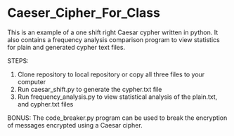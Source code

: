 # Caeser_Cipher_For_Class

This is an example of a one shift right Caesar cypher written in python.  It also contains a frequency analysis comparison program to view statistics for plain and generated cypher text files.

STEPS:
1. Clone repository to local repository or copy all three files to your computer
2. Run caesar_shift.py to generate the cypher.txt file
3. Run frequency_analysis.py to view statistical analysis of the plain.txt, and cypher.txt files

BONUS:
The code_breaker.py program can be used to break the encryption of messages encrypted using a Caesar cipher.
